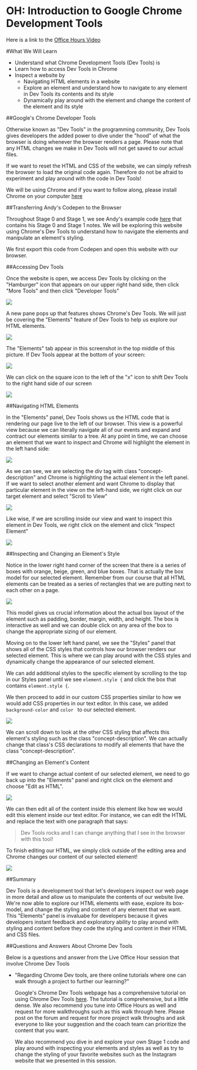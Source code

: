OH: Introduction to Google Chrome Development Tools
==========================================

Here is a link to the [Office Hours Video][OH]

#What We Will Learn

  - Understand what Chrome Development Tools (Dev Tools) is
  - Learn how to access Dev Tools in Chrome
  - Inspect a website by 
    - Navigating HTML elements in a website
    - Explore an element and understand how to navigate to any element in Dev Tools its contents and its style
    - Dynamically play around with the element and change the content of the element and its style

##Google's Chrome Developer Tools

Otherwise known as "Dev Tools" in the programming community, Dev Tools gives developers the added power to dive under the "hood" of what the browser is doing whenever the browser renders a page. Please note that any HTML changes we make in Dev Tools will not get saved to our actual files. 

If we want to reset the HTML and CSS of the website, we can simply refresh the browser to load the original code again. Therefore do not be afraid to experiment and play around with the code in Dev Tools!

We will be using Chrome and if you want to follow along, please install Chrome on your computer [here][chrome_download]

##Transferring Andy's Codepen to the Browser

Throughout Stage 0 and Stage 1, we see Andy's example code [here][andys] that contains his Stage 0 and Stage 1 notes. We will be exploring this website using Chrome's Dev Tools to understand how to navigate the elements and manipulate an element's styling.

We first export this code from Codepen and open this website with our browser.

##Accessing Dev Tools

Once the website is open, we access Dev Tools by clicking on the "Hamburger" icon that appears on our upper right hand side, then click "More Tools" and then click "Developer Tools"

![](images/1.png)

A new pane pops up that features shows Chrome's Dev Tools. We will just be covering the "Elements" feature of Dev Tools to help us explore our HTML elements.

![](images/2.png)

The "Elements" tab appear in this screenshot in the top middle of this picture. If Dev Tools appear at the bottom of your screen: 

![](images/pre-rectangle.png)

We can click on the square icon to the left of the "x" icon to shift Dev Tools to the right hand side of our screen

![](images/rectangle.png)

##Navigating HTML Elements

In the "Elements" panel, Dev Tools shows us the HTML code that is rendering our page live to the left of our browser. This view is a powerful view because we can literally navigate all of our events and expand and contract our elements similar to a tree. At any point in time, we can choose an element that we want to inspect and Chrome will highlight the element in the left hand side:

![](images/2.png)

As we can see, we are selecting the div tag with class "concept-description" and Chrome is highlighting the actual element in the left panel. If we want to select another element and want Chrome to display that particular element in the view on the left-hand side, we right click on our target element and select "Scroll to View"

![](images/3.png)

Like wise, if we are scrolling inside our view and want to inspect this element in Dev Tools, we right click on the element and click "Inspect Element"

![](images/4.png)

##Inspecting and Changing an Element's Style

Notice in the lower right hand corner of the screen that there is a series of boxes with orange, beige, green, and blue boxes. That is actually the box model for our selected element. Remember from our course that all HTML elements can be treated as a series of rectangles that we are putting next to each other on a page.

![](images/5.png)

This model gives us crucial information about the actual box layout of the element such as padding, border, margin, width, and height. The box is interactive as well and we can double click on any area of the box to change the appropriate sizing of our element.

Moving on to the lower left hand panel, we see the "Styles" panel that shows all of the CSS styles that controls how our browser renders our selected element. This is where we can play around with the CSS styles and dynamically change the appearance of our selected element.

We can add additional styles to the specific element by scrolling to the top in our Styles panel until we see `element.style {` and click the box that contains `element.style {`.

We then proceed to add in our custom CSS properties similar to how we would add CSS properties in our text editor. In this case, we added `background-color` and `color ` to our selected element.

![](images/6.png)

We can scroll down to look at the other CSS styling that affects this element's styling such as the class "concept-description". We can actually change that class's CSS declarations to modify all elements that have the class "concept-description".

##Changing an Element's Content

If we want to change actual content of our selected element, we need to go back up into the "Elements" panel and right click on the element and choose "Edit as HTML".

![](images/7.png)

We can then edit all of the content inside this element like how we would edit this element inside our text editor. For instance, we can edit the HTML and replace the text with one paragraph that says:

> Dev Tools rocks and I can change anything that I see in the browser with this tool!

To finish editing our HTML, we simply click outside of the editing area and Chrome changes our content of our selected element!

![](images/8.png)

##Summary

Dev Tools is a development tool that let's developers inspect our web page in more detail and allow us to manipulate the contents of our website live. We're now able to explore our HTML elements with ease, explore its box-model, and change the styling and content of any element that we want. This "Elements" panel is invaluabe for developers because it gives developers instant feedback and exploratory ability to play around with styling and content before they code the styling and content in their HTML and CSS files.

##Questions and Answers About Chrome Dev Tools

Below is a questions and answer from the Live Office Hour session that involve Chrome Dev Tools

- "Regarding Chrome Dev tools, are there online tutorials where one can walk through a project to further our learning?"

   Google's Chrome Dev Tools webpage has a comprehensive tutorial on using Chrome Dev Tools [here][devtool]. The tutorial is comprehensive, but a little dense. We also recommend you tune into Office Hours as well and request for more walkthroughs such as this walk through here. Please post on the forum and request for more project walk throughs and ask everyone to like your suggestion and the coach team can prioritize the content that you want. 
   
   We also recommend you dive in and explore your own Stage 1 code and play around with inspecting your elements and styles as well as try to change the styling of your favorite websites such as the Instagram website that we presented in this session.


[chrome_download]: https://www.google.com/chrome/browser/desktop/
[andys]: http://codepen.io/AndyAtUdacity/pen/KweNKa?editors=110
[OH]: https://plus.google.com/events/clkm4umamn5he1bvna6dptqsvco?authkey=CO7I8p62gt3y9gE
[devtool]: https://developer.chrome.com/devtools#dom-and-styles
